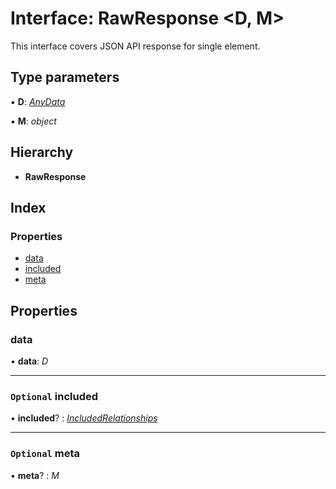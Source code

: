 # Interface: RawResponse <**D, M**>

This interface covers JSON API response for single element.

## Type parameters

▪ **D**: *[AnyData](../README.md#anydata)*

▪ **M**: *object*

## Hierarchy

* **RawResponse**

## Index

### Properties

* [data](rawresponse.md#data)
* [included](rawresponse.md#optional-included)
* [meta](rawresponse.md#optional-meta)

## Properties

###  data

• **data**: *D*

___

### `Optional` included

• **included**? : *[IncludedRelationships](../README.md#includedrelationships)*

___

### `Optional` meta

• **meta**? : *M*
